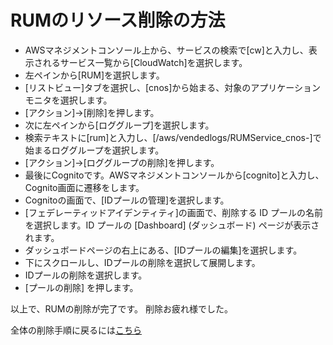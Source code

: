 # RUMのリソース削除の方法

- AWSマネジメントコンソール上から、サービスの検索で[cw]と入力し、表示されるサービス一覧から[CloudWatch]を選択します。
- 左ペインから[RUM]を選択します。
- [リストビュー]タブを選択し、[cnos]から始まる、対象のアプリケーションモニタを選択します。
- [アクション]→[削除]を押します。
- 次に左ペインから[ロググループ]を選択します。
- 検索テキストに[rum]と入力し、[/aws/vendedlogs/RUMService_cnos-]で始まるロググループを選択します。
- [アクション]→[ロググループの削除]を押します。
- 最後にCognitoです。AWSマネジメントコンソールから[cognito]と入力し、Cognito画面に遷移をします。
- Cognitoの画面で、[IDプールの管理]を選択します。
- [フェデレーティッドアイデンティティ]の画面で、削除する ID プールの名前を選択します。ID プールの [Dashboard] (ダッシュボード) ページが表示されます。
- ダッシュボードページの右上にある、[IDプールの編集]を選択します。
- 下にスクロールし、IDプールの削除を選択して展開します。
- IDプールの削除を選択します。
- [プールの削除] を押します。

以上で、RUMの削除が完了です。
削除お疲れ様でした。

全体の削除手順に戻るには[こちら](./README.md)
